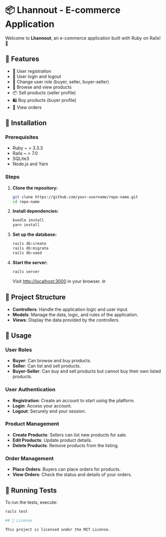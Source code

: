 # 📦 Lhannout - E-commerce Application

Welcome to **Lhannout**, an e-commerce application built with Ruby on Rails! 🚀

## 🌟 Features

- 👤 User registration
- 🔑 User login and logout
- 🔄 Change user role (buyer, seller, buyer-seller)
- 🛒 Browse and view products
- 📦 Sell products (seller profile)
- 🛍️ Buy products (buyer profile)
- 📃 View orders

## 🚀 Installation

### Prerequisites

- Ruby ~ > 3.3.3
- Rails ~ > 7.0
- SQLite3
- Node.js and Yarn

### Steps

1. **Clone the repository:**

    ```bash
    git clone https://github.com/your-username/repo-name.git
    cd repo-name
    ```

2. **Install dependencies:**

    ```bash
    bundle install
    yarn install
    ```

3. **Set up the database:**

    ```bash
    rails db:create
    rails db:migrate
    rails db:seed
    ```

4. **Start the server:**

    ```bash
    rails server
    ```

    Visit [http://localhost:3000](http://localhost:3000) in your browser. 🌐

## 📂 Project Structure

- **Controllers**: Handle the application logic and user input.
- **Models**: Manage the data, logic, and rules of the application.
- **Views**: Display the data provided by the controllers.

## 🔧 Usage

### User Roles

- **Buyer**: Can browse and buy products.
- **Seller**: Can list and sell products.
- **Buyer-Seller**: Can buy and sell products but cannot buy their own listed products.

### User Authentication

- **Registration**: Create an account to start using the platform.
- **Login**: Access your account.
- **Logout**: Securely end your session.

### Product Management

- **Create Products**: Sellers can list new products for sale.
- **Edit Products**: Update product details.
- **Delete Products**: Remove products from the listing.

### Order Management

- **Place Orders**: Buyers can place orders for products.
- **View Orders**: Check the status and details of your orders.

## 🧪 Running Tests

To run the tests, execute:

```bash
rails test

## 📜 License

This project is licensed under the MIT License.